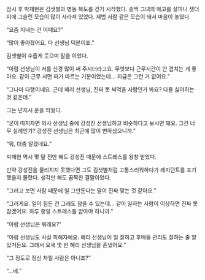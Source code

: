 잠시 후 박재현은 김샛별과 병동 복도를 걷기 시작했다. 슬쩍 그녀의 에고를 살피니 잿더미에 그슬린 모습이 많이 사라져 있었다. 제법 사람 같은 모습이 돼서 마음이 놓였다.

“요즘 지내는 건 어때요?”

“많이 좋아졌어요. 다 선생님 덕분이죠.”

김샛별이 수줍게 웃으며 말을 이었다.

“아람 선생님이 저를 신경 많이 써 주시더라고요. 무엇보다 근무시간이 안 겹치는 게 좋아요. 같이 근무 서면 피가 마르는 기분이었는데… 지금은 그런 거 없어요.”

“그나마 다행이네요. 근데 혜리 선생님, 진짜 못 써먹을 사람인가 봐요? 다들 싫어하는 것 같은데.”

그는 넌지시 운을 띄웠다.

“굳이 따지자면 의사 선생님 중에 강성진 선생님하고 비슷하다고 보시면 돼요. 그건 너무 실례인가? 강성진 선생님은 최근에 많이 변하셨으니까.”

“뭐, 대충 알겠네요.”

박재현 역시 몇 달 전만 해도 강성진 때문에 스트레스를 왕창 받았다.

만약 강성진을 물리치지 못했다면 그도 김샛별처럼 고통스러워하다가 레지던트를 포기했을지 몰랐다. 생각만 해도 끔찍한 결말이었다.

“그러고 보면 사람 때문에 일 그만둔다는 말이 진짜 맞는 것 같아요.”

“그러게요. 일이 힘든 건 그래도 참을 수 있는데… 같이 일하는 사람이 이상하면 진짜 못 참겠어요. 하루 종일 스트레스틀 받아야 하니까.”

“아람 선생님은 뭐래요?”

“아람 선생님도 사실 피해자예요. 혜리 선생님이 일 잘하고 후배들 관리도 잘하는 줄 알았거든요. 그래서 요새 몇 번 혜리 선생님을 혼냈어요.”

“그 정도로 정신 차릴 사람은 아니죠?”

“…네.”